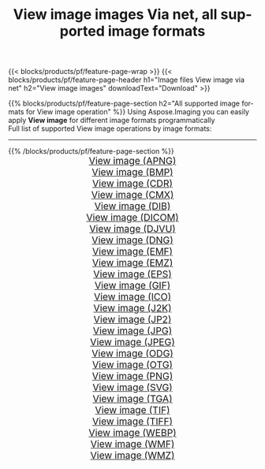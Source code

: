 ﻿---
title: View image images Via net, all supported image formats 
weight: 3920
url: /net/viewer 
lang: en
langdirlevel: 2
locales: zh-hans,ja,it,ru,de,es,fr,nl,id,lt,pl,pt,vi,tr,ko,zh-hant,ar,hi,th,sv,cs,uk,he
description: Using Aspose.Imaging you can easily View image images Via net
---

{{< blocks/products/pf/feature-page-wrap >}}
{{< blocks/products/pf/feature-page-header h1="Image files View image via net" h2="View image images" downloadText="Download" >}}


{{% blocks/products/pf/feature-page-section  h2="All supported image formats for View image operation" %}}
Using Aspose.Imaging you can easily apply **View image** for different image formats programmatically
<br/>
Full list of supported View image operations by image formats:
<hr/>
{{% /blocks/products/pf/feature-page-section %}}
<div class="container-fluid productfamilypage bg-gray">
    <div class="convertypes bg-gray agp-content section">
        <div class="container">
		<div class="row other-converters" style="gap: 10px;font-size: 19px;text-align:center;">
		    <div class='col-md-2 other-converter remove-lp remove-rp'><a href="/imaging/net/viewer/apng" style="padding:15px;">View image (APNG)</a></div><div class='col-md-2 other-converter remove-lp remove-rp'><a href="/imaging/net/viewer/bmp" style="padding:15px;">View image (BMP)</a></div><div class='col-md-2 other-converter remove-lp remove-rp'><a href="/imaging/net/viewer/cdr" style="padding:15px;">View image (CDR)</a></div><div class='col-md-2 other-converter remove-lp remove-rp'><a href="/imaging/net/viewer/cmx" style="padding:15px;">View image (CMX)</a></div><div class='col-md-2 other-converter remove-lp remove-rp'><a href="/imaging/net/viewer/dib" style="padding:15px;">View image (DIB)</a></div><div class='col-md-2 other-converter remove-lp remove-rp'><a href="/imaging/net/viewer/dicom" style="padding:15px;">View image (DICOM)</a></div><div class='col-md-2 other-converter remove-lp remove-rp'><a href="/imaging/net/viewer/djvu" style="padding:15px;">View image (DJVU)</a></div><div class='col-md-2 other-converter remove-lp remove-rp'><a href="/imaging/net/viewer/dng" style="padding:15px;">View image (DNG)</a></div><div class='col-md-2 other-converter remove-lp remove-rp'><a href="/imaging/net/viewer/emf" style="padding:15px;">View image (EMF)</a></div><div class='col-md-2 other-converter remove-lp remove-rp'><a href="/imaging/net/viewer/emz" style="padding:15px;">View image (EMZ)</a></div><div class='col-md-2 other-converter remove-lp remove-rp'><a href="/imaging/net/viewer/eps" style="padding:15px;">View image (EPS)</a></div><div class='col-md-2 other-converter remove-lp remove-rp'><a href="/imaging/net/viewer/gif" style="padding:15px;">View image (GIF)</a></div><div class='col-md-2 other-converter remove-lp remove-rp'><a href="/imaging/net/viewer/ico" style="padding:15px;">View image (ICO)</a></div><div class='col-md-2 other-converter remove-lp remove-rp'><a href="/imaging/net/viewer/j2k" style="padding:15px;">View image (J2K)</a></div><div class='col-md-2 other-converter remove-lp remove-rp'><a href="/imaging/net/viewer/jp2" style="padding:15px;">View image (JP2)</a></div><div class='col-md-2 other-converter remove-lp remove-rp'><a href="/imaging/net/viewer/jpg" style="padding:15px;">View image (JPG)</a></div><div class='col-md-2 other-converter remove-lp remove-rp'><a href="/imaging/net/viewer/jpeg" style="padding:15px;">View image (JPEG)</a></div><div class='col-md-2 other-converter remove-lp remove-rp'><a href="/imaging/net/viewer/odg" style="padding:15px;">View image (ODG)</a></div><div class='col-md-2 other-converter remove-lp remove-rp'><a href="/imaging/net/viewer/otg" style="padding:15px;">View image (OTG)</a></div><div class='col-md-2 other-converter remove-lp remove-rp'><a href="/imaging/net/viewer/png" style="padding:15px;">View image (PNG)</a></div><div class='col-md-2 other-converter remove-lp remove-rp'><a href="/imaging/net/viewer/svg" style="padding:15px;">View image (SVG)</a></div><div class='col-md-2 other-converter remove-lp remove-rp'><a href="/imaging/net/viewer/tga" style="padding:15px;">View image (TGA)</a></div><div class='col-md-2 other-converter remove-lp remove-rp'><a href="/imaging/net/viewer/tif" style="padding:15px;">View image (TIF)</a></div><div class='col-md-2 other-converter remove-lp remove-rp'><a href="/imaging/net/viewer/tiff" style="padding:15px;">View image (TIFF)</a></div><div class='col-md-2 other-converter remove-lp remove-rp'><a href="/imaging/net/viewer/webp" style="padding:15px;">View image (WEBP)</a></div><div class='col-md-2 other-converter remove-lp remove-rp'><a href="/imaging/net/viewer/wmf" style="padding:15px;">View image (WMF)</a></div><div class='col-md-2 other-converter remove-lp remove-rp'><a href="/imaging/net/viewer/wmz" style="padding:15px;">View image (WMZ)</a></div>
                </div>
        </div>
    </div>
</div>
<br/>
